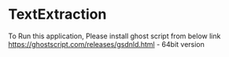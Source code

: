 # TextExtraction
To Run this application, Please install ghost script from below link
https://ghostscript.com/releases/gsdnld.html - 64bit version

